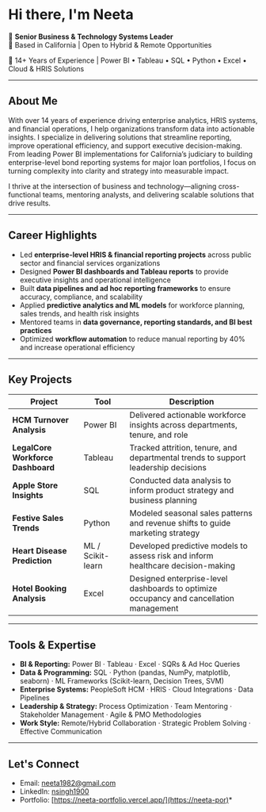 # Hi there, I'm Neeta 

🎯 **Senior Business & Technology Systems Leader**  
📍 Based in California | Open to Hybrid & Remote Opportunities  

💼 14+ Years of Experience | Power BI • Tableau • SQL • Python • Excel • Cloud & HRIS Solutions  

---

## About Me

With over 14 years of experience driving enterprise analytics, HRIS systems, and financial operations, I help organizations transform data into actionable insights. I specialize in delivering solutions that streamline reporting, improve operational efficiency, and support executive decision-making. From leading Power BI implementations for California’s judiciary to building enterprise-level bond reporting systems for major loan portfolios, I focus on turning complexity into clarity and strategy into measurable impact.  

I thrive at the intersection of business and technology—aligning cross-functional teams, mentoring analysts, and delivering scalable solutions that drive results.  

---

## Career Highlights

* Led **enterprise-level HRIS & financial reporting projects** across public sector and financial services organizations  
* Designed **Power BI dashboards and Tableau reports** to provide executive insights and operational intelligence  
* Built **data pipelines and ad hoc reporting frameworks** to ensure accuracy, compliance, and scalability  
* Applied **predictive analytics and ML models** for workforce planning, sales trends, and health risk insights  
* Mentored teams in **data governance, reporting standards, and BI best practices**  
* Optimized **workflow automation** to reduce manual reporting by 40% and increase operational efficiency  

---

## Key Projects

| Project                           | Tool              | Description                                                                 |
| --------------------------------- | ----------------- | --------------------------------------------------------------------------- |
| **HCM Turnover Analysis**         | Power BI          | Delivered actionable workforce insights across departments, tenure, and role |
| **LegalCore Workforce Dashboard** | Tableau           | Tracked attrition, tenure, and departmental trends to support leadership decisions |
| **Apple Store Insights**          | SQL               | Conducted data analysis to inform product strategy and business planning     |
| **Festive Sales Trends**          | Python            | Modeled seasonal sales patterns and revenue shifts to guide marketing strategy |
| **Heart Disease Prediction**      | ML / Scikit-learn | Developed predictive models to assess risk and inform healthcare decision-making |
| **Hotel Booking Analysis**        | Excel             | Designed enterprise-level dashboards to optimize occupancy and cancellation management |

---

## Tools & Expertise

* **BI & Reporting:** Power BI · Tableau · Excel · SQRs & Ad Hoc Queries  
* **Data & Programming:** SQL · Python (pandas, NumPy, matplotlib, seaborn) · ML Frameworks (Scikit-learn, Decision Trees, SVM)  
* **Enterprise Systems:** PeopleSoft HCM · HRIS · Cloud Integrations · Data Pipelines  
* **Leadership & Strategy:** Process Optimization · Team Mentoring · Stakeholder Management · Agile & PMO Methodologies  
* **Work Style:** Remote/Hybrid Collaboration · Strategic Problem Solving · Effective Communication  

---

## Let's Connect

* Email: [neeta1982@gmail.com](mailto:neeta1982@gmail.com)  
* LinkedIn: [nsingh1900](https://www.linkedin.com/in/nsingh1900)  
* Portfolio: [https://neeta-portfolio.vercel.app/](https://neeta-por)*
